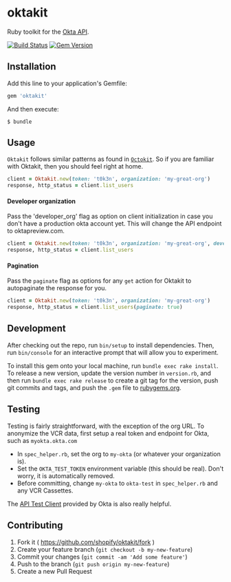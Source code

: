 # oktakit

Ruby toolkit for the [Okta API](http://developer.okta.com/docs/api/getting_started/design_principles.html).

[![Build Status](https://secure.travis-ci.org/Shopify/oktakit.png)](http://travis-ci.org/Shopify/oktakit)
[![Gem Version](https://badge.fury.io/rb/oktakit.png)](http://badge.fury.io/rb/oktakit)

## Installation

Add this line to your application's Gemfile:

```ruby
gem 'oktakit'
```

And then execute:

    $ bundle

## Usage

`Oktakit` follows similar patterns as found in [`Octokit`](https://github.com/octokit/octokit.rb). So if you are familiar with Oktakit, then you should feel right at home.

```ruby
client = Oktakit.new(token: 't0k3n', organization: 'my-great-org')
response, http_status = client.list_users
```

#### Developer organization
Pass the 'developer_org' flag as option on client initialization in case you don't have a production okta account yet. This will change the API endpoint to oktapreview.com.

```ruby
client = Oktakit.new(token: 't0k3n', organization: 'my-great-org', developer_org: true)
response, http_status = client.list_users
```

#### Pagination
Pass the `paginate` flag as options for any `get` action for Oktakit to autopaginate the response for you.

```ruby
client = Oktakit.new(token: 't0k3n', organization: 'my-great-org')
response, http_status = client.list_users(paginate: true)
```

## Development

After checking out the repo, run `bin/setup` to install dependencies. Then, run `bin/console` for an interactive prompt that will allow you to experiment.

To install this gem onto your local machine, run `bundle exec rake install`. To release a new version, update the version number in `version.rb`, and then run `bundle exec rake release` to create a git tag for the version, push git commits and tags, and push the `.gem` file to [rubygems.org](https://rubygems.org).

## Testing

Testing is fairly straightforward, with the exception of the org URL.
To anonymize the VCR data, first setup a real token and endpoint for Okta, such as `myokta.okta.com`

- In `spec_helper.rb`, set the org to `my-okta` (or whatever your organization is).
- Set the `OKTA_TEST_TOKEN` environment variable (this should be real). Don't worry, it is automatically removed.
- Before committing, change `my-okta` to `okta-test` in `spec_helper.rb` and any VCR Cassettes.

The [API Test Client](http://developer.okta.com/docs/api/getting_started/api_test_client) provided by Okta is also really helpful.

## Contributing

1. Fork it ( https://github.com/shopify/oktakit/fork )
2. Create your feature branch (`git checkout -b my-new-feature`)
3. Commit your changes (`git commit -am 'Add some feature'`)
4. Push to the branch (`git push origin my-new-feature`)
5. Create a new Pull Request
